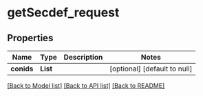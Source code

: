# getSecdef_request
## Properties

| Name | Type | Description | Notes |
|------------ | ------------- | ------------- | -------------|
| **conids** | **List** |  | [optional] [default to null] |

[[Back to Model list]](../README.md#documentation-for-models) [[Back to API list]](../README.md#documentation-for-api-endpoints) [[Back to README]](../README.md)

